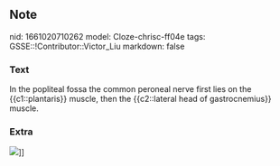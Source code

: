 ## Note
nid: 1661020710262
model: Cloze-chrisc-ff04e
tags: GSSE::!Contributor::Victor_Liu
markdown: false

### Text
In the popliteal fossa the common peroneal nerve first lies on the {{c1::plantaris}} muscle, then the {{c2::lateral head of gastrocnemius}} muscle.

### Extra
<img src="paste-d46006c958d01bfc39a037a4eb3e8f64623c64c0.jpg">]]
